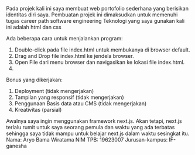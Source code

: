 Pada projek kali ini saya membuat web portofolio sederhana yang berisikan identitas diri saya. Pembuatan projek ini dimaksudkan untuk memenuhi tugas career path software engineering
Teknologi yang saya gunakan kali ini adalah html dan css

Ada beberapa cara untuk menjalankan program:
1. Double-click pada file index.html untuk membukanya di browser default.
2. Drag and Drop file index.html ke jendela browser.
3. Open File dari menu browser dan navigasikan ke lokasi file index.html.
4. 
Bonus yang dikerjakan:
1. Deployment (tidak mengerjakan)
2. Tampilan yang responsif (tidak mengerjakan)
3. Penggunaan Basis data atau CMS (tidak mengerjakan)
4. Kreativitas (parsial)
   
Awalnya saya ingin menggunakan framework next.js. Akan tetapi, next.js terlalu rumit untuk saya seorang pemula dan waktu yang ada terbatas sehingga saya tidak mampu untuk belajar next.js dalam waktu sesingkat itu.
Nama: Aryo Bama Wiratama
NIM TPB: 19623007
Jurusan-kampus: IF-ganesha
